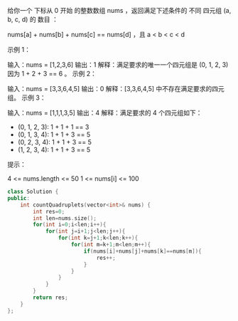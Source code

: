 给你一个 下标从 0 开始 的整数数组 nums ，返回满足下述条件的 不同 四元组 (a, b, c, d) 的 数目 ：

nums[a] + nums[b] + nums[c] == nums[d] ，且
a < b < c < d


示例 1：

输入：nums = [1,2,3,6]
输出：1
解释：满足要求的唯一一个四元组是 (0, 1, 2, 3) 因为 1 + 2 + 3 == 6 。
示例 2：

输入：nums = [3,3,6,4,5]
输出：0
解释：[3,3,6,4,5] 中不存在满足要求的四元组。
示例 3：

输入：nums = [1,1,1,3,5]
输出：4
解释：满足要求的 4 个四元组如下：
- (0, 1, 2, 3): 1 + 1 + 1 == 3
- (0, 1, 3, 4): 1 + 1 + 3 == 5
- (0, 2, 3, 4): 1 + 1 + 3 == 5
- (1, 2, 3, 4): 1 + 1 + 3 == 5


提示：

4 <= nums.length <= 50
1 <= nums[i] <= 100

```cpp
class Solution {
public:
    int countQuadruplets(vector<int>& nums) {
        int res=0;
        int len=nums.size();
        for(int i=0;i<len;i++){
            for(int j=i+1;j<len;j++){
                for(int k=j+1;k<len;k++){
                    for(int m=k+1;m<len;m++){
                        if(nums[i]+nums[j]+nums[k]==nums[m]){
                            res++;
                        }
                    }
                }
            }
        }
        return res;
    }
};
```

